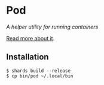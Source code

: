 # Pod

_A helper utility for running containers_

[Read more about it](https://pod.willhbr.net).

## Installation

```shell
$ shards build --release
$ cp bin/pod ~/.local/bin
```
